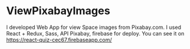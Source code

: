 # ViewPixabayImages
I developed Web App for view Space images from Pixabay.com. I used React + Redux, Sass, API Pixabay, firebase for deploy. 
You can see it on https://react-quiz-cec67.firebaseapp.com/

